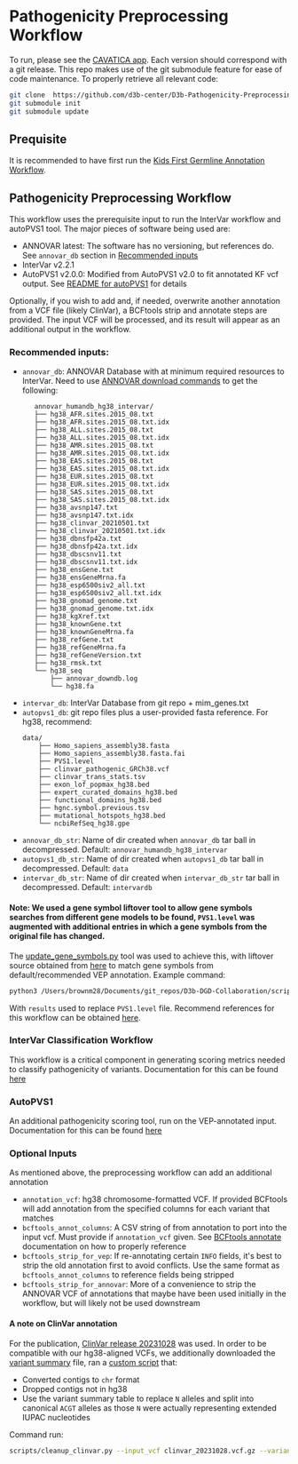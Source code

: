 # Pathogenicity Preprocessing Workflow
To run, please see the [CAVATICA app](https://cavatica.sbgenomics.com/public/apps/cavatica/apps-publisher/d3b-diskin-pathogenicity-preprocess-wf). Each version should correspond with a git release. This repo makes use of the git submodule feature for ease of code maintenance. To properly retrieve all relevant code:
```sh
git clone  https://github.com/d3b-center/D3b-Pathogenicity-Preprocessing
git submodule init
git submodule update
```
## Prequisite
It is recommended to have first run the [Kids First Germline Annotation Workflow](https://github.com/kids-first/kf-annotation-tools/blob/v1.1.0/docs/GERMLINE_SNV_ANNOT_README.md).

## Pathogenicity Preprocessing Workflow
This workflow uses the prerequisite input to run the InterVar workflow and autoPVS1 tool.
The major pieces of software being used are:
 - ANNOVAR latest: The software has no versioning, but references do. See `annovar_db` section in [Recommended inputs](#recommended-inputs)
 - InterVar v2.2.1
 - AutoPVS1 v2.0.0: Modified from AutoPVS1 v2.0 to fit annotated KF vcf output. See [README for autoPVS1](https://github.com/d3b-center/D3b-autoPVS1/tree/v2.0.0#readme) for details

Optionally, if you wish to add and, if needed, overwrite another annotation from a VCF file (likely ClinVar), a BCFtools strip and annotate steps are provided. The input VCF will be processed, and its result will appear as an additional output in the workflow. 
### Recommended inputs:
 - `annovar_db`: ANNOVAR Database with at minimum required resources to InterVar. Need to use [ANNOVAR download commands](https://annovar.openbioinformatics.org/en/latest/user-guide/download/) to get the following:
     ```
        annovar_humandb_hg38_intervar/
        ├── hg38_AFR.sites.2015_08.txt
        ├── hg38_AFR.sites.2015_08.txt.idx
        ├── hg38_ALL.sites.2015_08.txt
        ├── hg38_ALL.sites.2015_08.txt.idx
        ├── hg38_AMR.sites.2015_08.txt
        ├── hg38_AMR.sites.2015_08.txt.idx
        ├── hg38_EAS.sites.2015_08.txt
        ├── hg38_EAS.sites.2015_08.txt.idx
        ├── hg38_EUR.sites.2015_08.txt
        ├── hg38_EUR.sites.2015_08.txt.idx
        ├── hg38_SAS.sites.2015_08.txt
        ├── hg38_SAS.sites.2015_08.txt.idx
        ├── hg38_avsnp147.txt
        ├── hg38_avsnp147.txt.idx
        ├── hg38_clinvar_20210501.txt
        ├── hg38_clinvar_20210501.txt.idx
        ├── hg38_dbnsfp42a.txt
        ├── hg38_dbnsfp42a.txt.idx
        ├── hg38_dbscsnv11.txt
        ├── hg38_dbscsnv11.txt.idx
        ├── hg38_ensGene.txt
        ├── hg38_ensGeneMrna.fa
        ├── hg38_esp6500siv2_all.txt
        ├── hg38_esp6500siv2_all.txt.idx
        ├── hg38_gnomad_genome.txt
        ├── hg38_gnomad_genome.txt.idx
        ├── hg38_kgXref.txt
        ├── hg38_knownGene.txt
        ├── hg38_knownGeneMrna.fa
        ├── hg38_refGene.txt
        ├── hg38_refGeneMrna.fa
        ├── hg38_refGeneVersion.txt
        ├── hg38_rmsk.txt
        └── hg38_seq
            ├── annovar_downdb.log
            └── hg38.fa
    ```
 - `intervar_db`: InterVar Database from git repo + mim_genes.txt
 - `autopvs1_db`: git repo files plus a user-provided fasta reference. For hg38, recommend:
    ```
    data/
        ├── Homo_sapiens_assembly38.fasta
        ├── Homo_sapiens_assembly38.fasta.fai
        ├── PVS1.level
        ├── clinvar_pathogenic_GRCh38.vcf
        ├── clinvar_trans_stats.tsv
        ├── exon_lof_popmax_hg38.bed
        ├── expert_curated_domains_hg38.bed
        ├── functional_domains_hg38.bed
        ├── hgnc.symbol.previous.tsv
        ├── mutational_hotspots_hg38.bed
        └── ncbiRefSeq_hg38.gpe
    ```
 - `annovar_db_str`: Name of dir created when `annovar_db` tar ball in decompressed. Default: `annovar_humandb_hg38_intervar`
 - `autopvs1_db_str`: Name of dir created when `autopvs1_db` tar ball in decompressed. Default: `data`
 - `intervar_db_str`: Name of dir created when `intervar_db_str` tar ball in decompressed. Default: `intervardb`
#### **Note:** We used a gene symbol liftover tool to allow gene symbols searches from different gene models to be found, `PVS1.level` was augmented with additional entries in which a gene symbols from the original file has changed.
The [update_gene_symbols.py](https://github.com/d3b-center/D3b-DGD-Collaboration/blob/v0.2.0/scripts/update_gene_symbols.py) tool was used to achieve this, with liftover source obtained from [here](https://ftp.ebi.ac.uk/pub/databases/genenames/hgnc/archive/monthly/tsv/hgnc_complete_set_2021-06-01.txt) to match gene symbols from default/recommended VEP annotation. Example command:
```sh
python3 /Users/brownm28/Documents/git_repos/D3b-DGD-Collaboration/scripts/update_gene_symbols.py -g hgnc_complete_set_2021-06-01.txt -f PVS1.level -z GENE level -u GENE -o results --explode_records 2> old_new.log
```
With `results` used to replace `PVS1.level` file. Recommend references for this workflow can be obtained [here](https://cavatica.sbgenomics.com/u/kfdrc-harmonization/kf-references/files/#q?path=d3b_diskin_pathogenicity).

### InterVar Classification Workflow
This workflow is a critical component in generating scoring metrics needed to classify pathogenicity of variants.
Documentation for this can be found [here](docs/INTERVAR_WF.md)
### AutoPVS1
An additional pathogenicity scoring tool, run on the VEP-annotated input.
Documentation for this can be found [here](https://github.com/d3b-center/D3b-autoPVS1/tree/v2.0.0#readme)

### Optional Inputs
As mentioned above, the preprocessing workflow can add an additional annotation
 - `annotation_vcf`: hg38 chromosome-formatted VCF. If provided BCFtools will add annotation from the specified columns for each variant that matches
 - `bcftools_annot_columns`: A CSV string of from annotation to port into the input vcf. Must provide if `annotation_vcf` given. See [BCFtools annotate](https://samtools.github.io/bcftools/bcftools.html#annotate) documentation on how to properly reference
 - `bcftools_strip_for_vep`: If re-annotating certain `INFO` fields, it's best to strip the old annotation first to avoid conflicts. Use the same format as `bcftools_annot_columns` to reference fields being stripped
 - `bcftools_strip_for_annovar`: More of a convenience to strip the ANNOVAR VCF of annotations that maybe have been used initially in the workflow, but will likely not be used downstream 
 #### A note on ClinVar annotation
 For the publication, [ClinVar release 20231028](https://ftp.ncbi.nlm.nih.gov/pub/clinvar/vcf_GRCh38/archive_2.0/2023/clinvar_20231028.vcf.gz) was used. In order to be compatible with our hg38-aligned VCFs, we additionally downloaded the [variant summary](https://ftp.ncbi.nlm.nih.gov/pub/clinvar/tab_delimited/variant_summary.txt.gz) file, ran a [custom script](scripts/cleanup_clinvar.py) that:
  - Converted contigs to `chr` format
  - Dropped contigs not in hg38
  - Use the variant summary table to replace `N` alleles and split into canonical `ACGT` alleles as those `N` were actually representing extended IUPAC nucleotides

Command run:
```sh
scripts/cleanup_clinvar.py --input_vcf clinvar_20231028.vcf.gz --variant_summary variant_summary.txt.gz --update_json docs/update_clinvar.json --output_filename clinvar_20231028.hg38_fmt.vcf.gz --threads 4
```